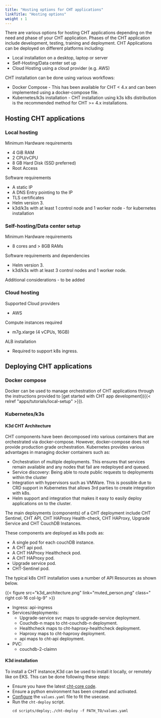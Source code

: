 ```yaml
---
title: "Hosting options for CHT applications"
linkTitle: "Hosting options"
weight : 1
---
```


There are various options for hosting CHT applications depending on the need and phase of your CHT application. Phases of the CHT application include development, testing, training and deployment. CHT Applications can be deployed on different platforms including: 
* Local installation on a desktop, laptop or server
* Self-Hosting/Data center set up
* Cloud Hosting using a cloud provider (e.g. AWS)

CHT installation can be done using various workflows:

* Docker Compose - This has been available for CHT < 4.x and can been implemented using a docker-compose file. 
* Kubernetes/k3s installation - CHT installation using k3s k8s distribution is the recommended method for CHT >= 4.x installations.


## Hosting CHT applications
### Local hosting

Minimum Hardware requirements
* 4 GiB RAM
* 2 CPU/vCPU
* 8 GB Hard Disk (SSD preferred)
* Root Access

Software requirements
* A static IP
* A DNS Entry pointing to the IP
* TLS certificates
* Helm version 3.
* k3d/k3s with at least 1 control node and 1 worker node - for kubernetes installation


### Self-hosting/Data center setup

Minimum Hardware requirements
* 8 cores and > 8GB RAMs

Software requirements and dependencies
* Helm version 3.
* k3d/k3s with at least 3 control nodes and 1 worker node.

Additional considerations - to be added

### Cloud hosting

Supported Cloud providers
* AWS

Compute instances required
* m7g.xlarge (4 vCPUs, 16GB)

ALB installation
* Required to support k8s ingress.

## Deploying CHT applications

### Docker compose

Docker can be used to manage orchestration of CHT applications through the instructions provided to [get started with CHT app development]({{< relref "apps/tutorials/local-setup" >}}).

### Kubernetes/k3s

#### K3d CHT Architecture

CHT components have been decomposed into various containers that are orchestrated via docker-compose. However, docker-compose does not provide production grade orchestration. Kubernetes provides various advantages in managing docker containers such as:

* Orchestration of multiple deployments. This ensures that services remain available and any nodes that fail are redeployed and queued.
* Service discovery: Being able to route public requests to deployments within the cluster 
* Integration with hypervisors such as VMWare. This is possible due to CRD support in Kubernetes that allows 3rd parties to create integration with k8s.
* Helm support and integration that makes it easy to easily deploy applications on to the cluster.

The main deployments (components) of a CHT deployment include CHT Sentinel, CHT API, CHT HAProxy Health-check, CHT HAProxy, Upgrade Service and CHT CouchDB Instances.

These components are deployed as k8s pods as:

* A single pod for each couchDB instance.
* A CHT api pod.
* A CHT HAProxy Healthcheck pod.
* A CHT HAProxy pod.
* Upgrade service pod.
* CHT-Sentinel pod.

The typical k8s CHT installation uses a number of API Resources as shown below. 

{{< figure src="k3d_architecture.png" link="muted_person.png" class=" right col-16 col-lg-9" >}}

* Ingress: api-ingress
* Services/deployments:
    * Upgrade-service svc maps to upgrade-service deployment.
    * Couchdb-n maps to cht-couchdb-n deployment.
    * Healthcheck maps to cht-haproxy-healthcheck deployment.
    * Haproxy maps to cht-haproxy deployment.
    * api maps to cht-api deployment.
* PVC:
    * couchdb-2-claimn

#### K3d installation
To install a CHT instance,K3d can be used to install it locally, or remotely like on EKS. This can be done following these steps:

* Ensure you have the latest [cht-core code](https://github.com/medic/cht-core).
* Ensure a python environment has been created and activated.
* [Configure](https://github.com/medic/cht-core/tree/master/scripts/deploy) the `values.yaml` file to fit the usecase.
* Run the `cht-deploy` script.
    ```shell
    cd scripts/deploy;./cht-deploy -f PATH_TO/values.yaml
    ```